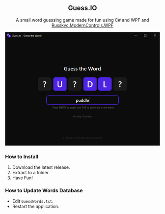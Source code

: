 ﻿<div align="center">

  ## Guess.IO

A small word guessing game made for fun using C# and WPF and [Russkyc.ModernControls.WPF](https://github.com/russkyc/modern-controls-wpf)

![](https://raw.githubusercontent.com/russkyc/guess-io/master/GuessIO.Application/Resources/guess-io-preview.png)

</div>

### How to Install

1. Download the latest release.
2. Extract to a folder.
3. Have Fun!

### How to Update Words Database
- Edit `GuessWords.txt`.
- Restart the application.
